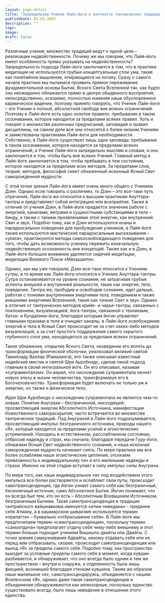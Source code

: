 ```yaml
---
layout: page-detail
title: "Запредельное Учение Лайя-йоги в контексте тантрических традиций индуизма и буддизма"
publishDate: 01-01-2025
description: ""
tags:
image:
draft: false
---
```


 Различные учения, множество традиций ведут к одной цели – реализации недвойственности. Почему же мы говорим, что Лайя-йога имеет особенность прямо указывать на недвойственность? Запредельность подхода Лайя-йоги заключается в том, что в практике медитации не используются грубые концептуальные слои ума, такие как понятийное мышление, опирающиеся на логику. Сразу с самого начала практики мы пытаемся проявить прямое переживание фундаментальной основы Бытия, Ясного Света Вселенной так, как будто оно неожиданно обнажается прямо в центре обыденного восприятия, непосредственно, осязаемо, полностью изменяя наше обусловленное кармическое видение, поэтому принято говорить, что Учение Лайя-йоги – это Учение о полной, абсолютной свободе вне всяких ограничений. Поэтому в Лайя-йоге есть одно золотое правило: пребывание в таком осознавании, которое находится за пределами всяких правил. Хоть и говорят о множестве различных предписаний, заповедей и правил дисциплины, на самом деле все они относятся к более низким Учениям и заимствованы практиками Лайя-йоги для необходимости. Собственно, в Лайя-йоге существует лишь одна заповедь: пребывание в таком осознавании, которое находится за пределами всяких ограничений, а Учение Лайя-йоги запредельно мыслям и словам, и оно заключается в том, чтобы быть вне всяких Учений. Главный метод в Лайя-йоге заключается в том, чтобы пребывать в том состоянии, которое находится за пределами всех методов. За пределами слов, теорий, методов, философий сияет обнаженный исконный Ясный Свет саморожденной мудрости. 

 С этой точки зрения Лайя-йога имеет очень много общего с Учением Дзен. Однако если говорить о различиях, то Дзен – это все-таки путь отречения, Лайя-йога же относится к высшим практикам Ануттара-тантры и представляет собой интеграцию или всеприятие. Также в отличие от учения Дзен, в Лайя-йоге придается значение работе с энергией, каналами, ветрами и сущностными субстанциями в теле – бинду, а также с такими проявлениями этой энергии, как внутренний Свет и звук. Подобно тому, как в Дзен используются коаны и парадоксальное поведение для пробуждения учеников, в Лайя-йоге также используются мистические парадоксальные высказывания – «улата», практикуются методы самоосвобождающего поведения для того, чтобы дать возможность ученику пережить изначальную недвойственную осознанность вне концепций. Также как и в Дзен, в Лайя-йоге большое внимание уделяется сидячей медитации, медитации Великого Покоя «Махашанти». 

 Однако, как мы уже говорили, Дзен все-таки относится к Учениям сутры, в то время как Лайя-йога относится к Учению Ануттара-тантры. Сутра останавливается на уровне сознания, не затрагивая грубые аспекты внешней и внутренней реальности, такие как энергия, тело, поведение. Тантра же, пробудив и освободив сознание, идет дальше, работая с тонкими внутренними энергиями тела, поведением и также внешними энергиями Вселенной, такие как тонкие Свет и звук. Однако в отличие от тантрических методов крийя- и чарья-тантры, связанных с поклонением, визуализацией, йога-тантры, связанной с техниками, Хатха- и Кундалини-йоги, благодаря которым йогин управляет главными пранами в теле и очищает каналы, в Лайя-йоге освобождение энергий и тела в Ясный Свет происходит не за счет каких-либо методов визуализаций, а за счет простого поддержания самого скрытого глубинного слоя ума, находящегося за пределами всяких ограничений. 

 Такое обнажение, открытие Ясного Света, низведение его вплоть до трансформации физической оболочки, реализовал великий святой Тамилнаду Валлар (Рамалинга), его также описывал известный индийский мистик и святой Шри Ауробиндо, сделав такой подход главным в своей интегральной йоге. Он его описывал, называя «супраменталом». Он верил, что нисхождение супраментала начнет новую эпоху в жизни человечества, трансформируя его в Богочеловечество. Трансформация будет включать не только ум и энергию, но также и физическое тело. 

 Идея Шри Ауробиндо о нисхождении супраментала не является чем-то новым. Понятие Ануграхи – беспричинной, нисходящей, просветляющей энергии Абсолютного Источника, манифестации божественного самораскрытия, часто встречается во множестве тантрических традиций. Под Ануграхой в Лайя-йоге подразумевается, просветляющий импульс безграничного источника, природы нашего «Я», который находится за пределами усилий и эгоистических устремлений. Находясь в естественном, расслабленном состоянии, отбросив надежду и страх, мы сначала, благодаря передаче Гуру-йоги, обнажаем Ясный Свет недвойственного сознания, и наша исконная саморожденная мудрость начинает сиять. По мере практики мы все более ослабляем наши эгоистические цепляния, отсекаем привязанность к индивидуальному «я» и его маленькие надежды и страхи. Именно на этой стадии вступает в силу импульс силы Ануграхи. 

 По мере того, как наше индивидуальное «я» под воздействием этого импульса все более растворяется и ослабляет свои путы, происходит самотрансценденция, где йогин узнает самого себя как безграничный, бесконечный источник, само Абсолютное Бытие. Йогин понимает, что он всегда был тем, кто он есть – Абсолютным Всевышним Источником, безграничным Бытием. Такая самотрансценденция в традиции тантрийского вайшнавизма именуется «атма-ниведана» - предание себя Атману, а в кашмирском шиваизме используется термин «прапатти» – буквально «отбрасывание себя». В Лайя-йоге мы предпочитаем термин «самотрансценденция», поскольку термин «самоотдача» предполагает отдачу себя чему-либо внешнему и этот термин больше подходит учениям Вишишта-двайты или Двайты. С точки зрения самоузнавания Адвайты, некому отдавать себя или не перед кем отбрасывать, скорее, происходит самотрансценденция или выход «Я» за пределы самого себя. Подобно тому, как пространство выходит за условные пределы самого себя в момент, когда кувшин разбивается, и обнаруживает, что оно всегда было одним и тем же пространством – внутри и снаружи, а отделенность была лишь фикцией, возникшей благодаря стенкам кувшина. Таким же образом наше маленькое «я», самотрансцендируясь, объединяется с нашим Вселенским «Я», однако даже такая самотрансценденция и объединение обнаруживаются как иллюзорные, поскольку единство существовало всегда, было лишь неведение в отношении этого единства. 
